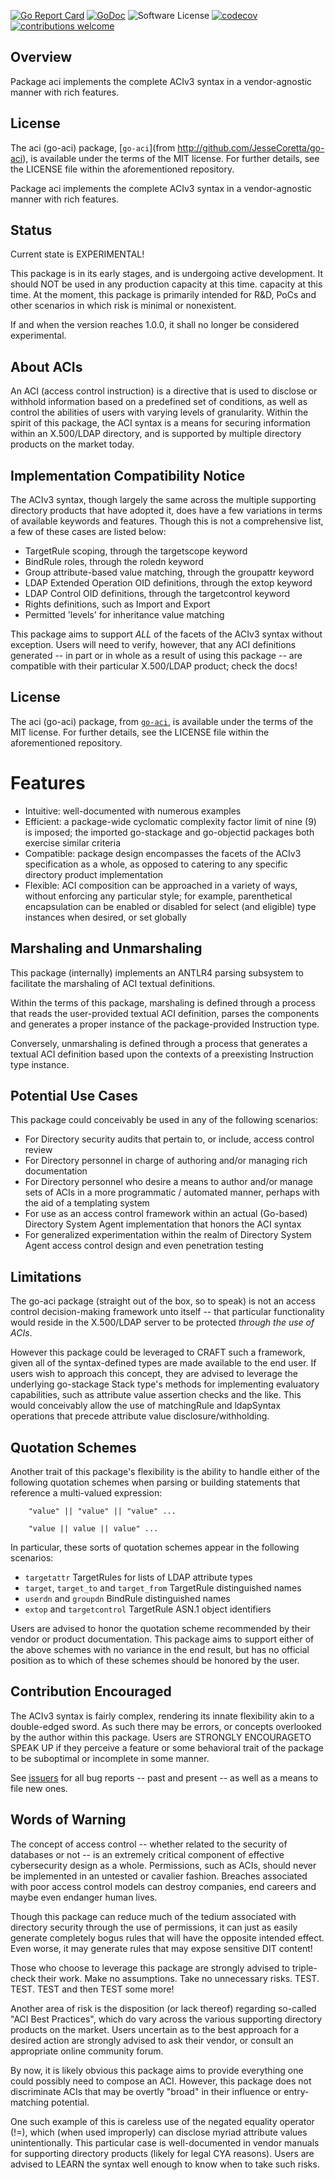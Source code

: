 [![Go Report Card](https://goreportcard.com/badge/github.com/JesseCoretta/go-aci)](https://goreportcard.com/report/github.com/JesseCoretta/go-aci) [![GoDoc](https://godoc.org/github.com/JesseCoretta/go-aci?status.svg)](https://godoc.org/github.com/JesseCoretta/go-aci) ![Software License](https://img.shields.io/badge/license-MIT-brightgreen.svg?style=flat-square) [![codecov](https://codecov.io/gh/JesseCoretta/go-aci/graph/badge.svg?token=RLW4DHLKQP)](https://codecov.io/gh/JesseCoretta/go-aci) [![contributions welcome](https://img.shields.io/badge/contributions-welcome-brightgreen.svg?style=flat)](https://github.com/JesseCoretta/go-aci/issues) 

## Overview

Package aci implements the complete ACIv3 syntax in a vendor-agnostic manner with rich features.

## License

The aci (go-aci) package, [`go-aci`](from http://github.com/JesseCoretta/go-aci), is available under the terms of the MIT license. For further
details, see the LICENSE file within the aforementioned repository. 

Package aci implements the complete ACIv3 syntax in a vendor-agnostic manner with rich features.

## Status

Current state is EXPERIMENTAL!

This package is in its early stages, and is undergoing active development. It should NOT be used in any production capacity at this time.
capacity at this time. At the moment, this package is primarily intended for R&D, PoCs and other scenarios in which risk
is minimal or nonexistent.

If and when the version reaches 1.0.0, it shall no longer be considered experimental.

## About ACIs

An ACI (access control instruction) is a directive that is used to disclose or withhold information based on a predefined
set of conditions, as well as control the abilities of users with varying levels of granularity. Within the spirit of this
package, the ACI syntax is a means for securing information within an X.500/LDAP directory, and is supported by multiple
directory products on the market today.

## Implementation Compatibility Notice

The ACIv3 syntax, though largely the same across the multiple supporting directory products that have adopted it, does have
a few variations in terms of available keywords and features. Though this is not a comprehensive list, a few of these cases
are listed below:

- TargetRule scoping, through the targetscope keyword
- BindRule roles, through the roledn keyword
- Group attribute-based value matching, through the groupattr keyword
- LDAP Extended Operation OID definitions, through the extop keyword
- LDAP Control OID definitions, through the targetcontrol keyword
- Rights definitions, such as Import and Export
- Permitted 'levels' for inheritance value matching

This package aims to support *ALL* of the facets of the ACIv3 syntax without exception. Users will need to verify, however,
that any ACI definitions generated -- in part or in whole as a result of using this package -- are compatible with their
particular X.500/LDAP product; check the docs!

## License

The aci (go-aci) package, from [`go-aci`](http://github.com/JesseCoretta/go-aci), is available under the terms of the MIT license. For
further details, see the LICENSE file within the aforementioned repository.

# Features

- Intuitive: well-documented with numerous examples
- Efficient: a package-wide cyclomatic complexity factor limit of nine (9) is imposed; the imported go-stackage and go-objectid
packages both exercise similar criteria
- Compatible: package design encompasses the facets of the ACIv3 specification as a whole, as opposed to catering to any
specific directory product implementation
- Flexible: ACI composition can be approached in a variety of ways, without enforcing any particular style; for example,
parenthetical encapsulation can be enabled or disabled for select (and eligible) type instances when desired, or set globally

## Marshaling and Unmarshaling

This package (internally) implements an ANTLR4 parsing subsystem to facilitate the marshaling of ACI textual definitions.

Within the terms of this package, marshaling is defined through a process that reads the user-provided textual ACI definition,
parses the components and generates a proper instance of the package-provided Instruction type.

Conversely, unmarshaling is defined through a process that generates a textual ACI definition based upon the contexts of a
preexisting Instruction type instance.

## Potential Use Cases

This package could conceivably be used in any of the following scenarios:

- For Directory security audits that pertain to, or include, access control review
- For Directory personnel in charge of authoring and/or managing rich documentation
- For Directory personnel who desire a means to author and/or manage sets of ACIs in a more programmatic / automated manner, perhaps
with the aid of a templating system
- For use as an access control framework within an actual (Go-based) Directory System Agent implementation that honors the ACI syntax
- For generalized experimentation within the realm of Directory System Agent access control design and even penetration testing

## Limitations

The go-aci package (straight out of the box, so to speak) is not an access control decision-making framework unto itself -- that
particular functionality would reside in the X.500/LDAP server to be protected *through the use of ACIs*.

However this package could be leveraged to CRAFT such a framework, given all of the syntax-defined types are made available to the
end user. If users wish to approach this concept, they are advised to leverage the underlying go-stackage Stack type's methods for
implementing evaluatory capabilities, such as attribute value assertion checks and the like.  This would conceivably allow the use
of matchingRule and ldapSyntax operations that precede attribute value disclosure/withholding.

## Quotation Schemes

Another trait of this package's flexibility is the ability to handle either of the following quotation schemes when parsing or
building statements that reference a multi-valued expression:

        "value" || "value" || "value" ...

        "value || value || value" ...

In particular, these sorts of quotation schemes appear in the following scenarios:

- `targetattr` TargetRules for lists of LDAP attribute types
- `target`, `target_to` and `target_from` TargetRule distinguished names
- `userdn` and `groupdn` BindRule distinguished names
- `extop` and `targetcontrol` TargetRule ASN.1 object identifiers

Users are advised to honor the quotation scheme recommended by their vendor or product documentation. This package aims to
support either of the above schemes with no variance in the end result, but has no official position as to which of these
schemes should be honored by the user.

## Contribution Encouraged

The ACIv3 syntax is fairly complex, rendering its innate flexibility akin to a double-edged sword. As such there may be errors, or
concepts overlooked by the author within this package.  Users are STRONGLY ENCOURAGETO SPEAK UP if they perceive a feature or some
behavioral trait of the package to be suboptimal or incomplete in some manner.

See [issuers](https://github.com/JesseCoretta/go-aci/issues) for all bug reports -- past and present -- as well as a means to file new ones.

## Words of Warning

The concept of access control -- whether related to the security of databases or not -- is an extremely critical component of effective
cybersecurity design as a whole. Permissions, such as ACIs, should never be implemented in an untested or cavalier fashion. Breaches
associated with poor access control models can destroy companies, end careers and maybe even endanger human lives.

Though this package can reduce much of the tedium associated with directory security through the use of permissions, it can just as
easily generate completely bogus rules that will have the opposite intended effect. Even worse, it may generate rules that may expose
sensitive DIT content!

Those who choose to leverage this package are strongly advised to triple-check their work. Make no assumptions. Take no unnecessary risks.
TEST. TEST. TEST and then TEST some more!

Another area of risk is the disposition (or lack thereof) regarding so-called "ACI Best Practices", which do vary across the various
supporting directory products on the market. Users uncertain as to the best approach for a desired action are strongly advised to ask
their vendor, or consult an appropriate online community forum.

By now, it is likely obvious this package aims to provide everything one could possibly need to compose an ACI. However, this package does
not discriminate ACIs that may be overtly "broad" in their influence or entry-matching potential.

One such example of this is careless use of the negated equality operator (!=), which (when used improperly) can disclose myriad attribute
values unintentionally. This particular case is well-documented in vendor manuals for supporting directory products (likely for legal CYA
reasons). Users are advised to LEARN the syntax well enough to know when to take such risks.

